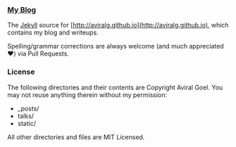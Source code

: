 ### [My Blog](http://aviralg.github.io)

The [Jekyll](http://jekyllrb.com/) source for [http://aviralg.github.io](http://aviralg.github.io), which contains my blog and writeups.

Spelling/grammar corrections are always welcome (and much appreciated :heart:) via Pull Requests.

### License
The following directories and their contents are Copyright Aviral Goel. You may not reuse anything therein without my permission:

* _posts/
* talks/
* static/

All other directories and files are MIT Licensed.
